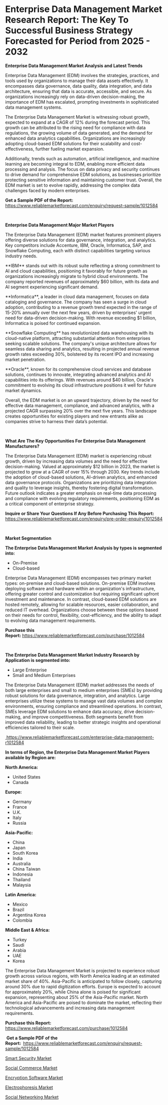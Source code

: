 <p><h1>Enterprise Data Management Market Research Report: The Key To Successful Business Strategy Forecasted for Period from 2025 - 2032</h1></p><p><strong>Enterprise Data Management Market Analysis and Latest Trends</strong></p>
<p><p>Enterprise Data Management (EDM) involves the strategies, practices, and tools used by organizations to manage their data assets effectively. It encompasses data governance, data quality, data integration, and data architecture, ensuring that data is accurate, accessible, and secure. As organizations increasingly rely on data-driven decision-making, the importance of EDM has escalated, prompting investments in sophisticated data management systems.</p><p>The Enterprise Data Management Market is witnessing robust growth, expected to expand at a CAGR of 12% during the forecast period. This growth can be attributed to the rising need for compliance with data regulations, the growing volume of data generated, and the demand for enhanced data analytics capabilities. Organizations are increasingly adopting cloud-based EDM solutions for their scalability and cost-effectiveness, further fueling market expansion.</p><p>Additionally, trends such as automation, artificial intelligence, and machine learning are becoming integral to EDM, enabling more efficient data processing and analysis. The focus on data privacy and security continues to drive demand for comprehensive EDM solutions, as businesses prioritize protecting sensitive information and maintaining customer trust. Overall, the EDM market is set to evolve rapidly, addressing the complex data challenges faced by modern enterprises.</p></p>
<p><strong>Get a Sample PDF of the Report:&nbsp;</strong> <a href="https://www.reliablemarketforecast.com/enquiry/request-sample/1012584?utm_campaign=2011&utm_medium=2&utm_source=Github&utm_content=ia&utm_term=07032025&utm_id=enterprise-data-management">https://www.reliablemarketforecast.com/enquiry/request-sample/1012584</a></p>
<p>&nbsp;</p>
<p><strong>Enterprise Data Management Major Market Players</strong></p>
<p><p>The Enterprise Data Management (EDM) market features prominent players offering diverse solutions for data governance, integration, and analytics. Key competitors include Accenture, IBM, Oracle, Informatica, SAP, and Snowflake Computing, each with distinct capabilities targeting various industry needs.</p><p>**IBM** stands out with its robust suite reflecting a strong commitment to AI and cloud capabilities, positioning it favorably for future growth as organizations increasingly migrate to hybrid cloud environments. The company reported revenues of approximately $60 billion, with its data and AI segment experiencing significant demand.</p><p>**Informatica**, a leader in cloud data management, focuses on data cataloging and governance. The company has seen a surge in cloud adoption, contributing to a revenue growth trend expected in the range of 15-20% annually over the next few years, driven by enterprises' urgent need for data-driven decision-making. With revenue exceeding $1 billion, Informatica is poised for continued expansion.</p><p>**Snowflake Computing** has revolutionized data warehousing with its cloud-native platform, attracting substantial attention from enterprises seeking scalable solutions. The company's unique architecture allows for seamless data sharing and analytics, resulting in projected annual revenue growth rates exceeding 30%, bolstered by its recent IPO and increasing market penetration.</p><p>**Oracle**, known for its comprehensive cloud services and database solutions, continues to innovate, integrating advanced analytics and AI capabilities into its offerings. With revenues around $40 billion, Oracle's commitment to evolving its cloud infrastructure positions it well for future market dynamics.</p><p>Overall, the EDM market is on an upward trajectory, driven by the need for effective data management, compliance, and advanced analytics, with a projected CAGR surpassing 20% over the next five years. This landscape creates opportunities for existing players and new entrants alike as companies strive to harness their data’s potential.</p></p>
<p>&nbsp;</p>
<p><strong>What Are The Key Opportunities For Enterprise Data Management Manufacturers?</strong></p>
<p><p>The Enterprise Data Management (EDM) market is experiencing robust growth, driven by increasing data volumes and the need for effective decision-making. Valued at approximately $12 billion in 2023, the market is projected to grow at a CAGR of over 15% through 2030. Key trends include the adoption of cloud-based solutions, AI-driven analytics, and enhanced data governance protocols. Organizations are prioritizing data integration and quality to leverage insights, thereby fostering digital transformation. Future outlook indicates a greater emphasis on real-time data processing and compliance with evolving regulatory requirements, positioning EDM as a critical component of enterprise strategy.</p></p>
<p><strong>Inquire or Share Your Questions If Any Before Purchasing This Report:</strong> <a href="https://www.reliablemarketforecast.com/enquiry/pre-order-enquiry/1012584?utm_campaign=2011&utm_medium=2&utm_source=Github&utm_content=ia&utm_term=07032025&utm_id=enterprise-data-management">https://www.reliablemarketforecast.com/enquiry/pre-order-enquiry/1012584</a></p>
<p>&nbsp;</p>
<p><strong>Market Segmentation</strong></p>
<p><strong>The Enterprise Data Management Market Analysis by types is segmented into:</strong></p>
<p><ul><li>On-Premise</li><li>Cloud-based</li></ul></p>
<p><p>Enterprise Data Management (EDM) encompasses two primary market types: on-premise and cloud-based solutions. On-premise EDM involves deploying software and hardware within an organization's infrastructure, offering greater control and customization but requiring significant upfront investment and maintenance. In contrast, cloud-based EDM solutions are hosted remotely, allowing for scalable resources, easier collaboration, and reduced IT overhead. Organizations choose between these options based on their needs for control, flexibility, cost-efficiency, and the ability to adapt to evolving data management requirements.</p></p>
<p><strong>Purchase this Report:&nbsp;</strong><a href="https://www.reliablemarketforecast.com/purchase/1012584?utm_campaign=2011&utm_medium=2&utm_source=Github&utm_content=ia&utm_term=07032025&utm_id=enterprise-data-management">https://www.reliablemarketforecast.com/purchase/1012584</a></p>
<p>&nbsp;</p>
<p><strong>The Enterprise Data Management Market Industry Research by Application is segmented into:</strong></p>
<p><ul><li>Large Enterprise</li><li>Small and Medium Enterprises</li></ul></p>
<p><p>The Enterprise Data Management (EDM) market addresses the needs of both large enterprises and small to medium enterprises (SMEs) by providing robust solutions for data governance, integration, and analytics. Large enterprises utilize these systems to manage vast data volumes and complex environments, ensuring compliance and streamlined operations. In contrast, SMEs leverage EDM solutions to enhance data accuracy, drive decision-making, and improve competitiveness. Both segments benefit from improved data reliability, leading to better strategic insights and operational efficiencies tailored to their scale.</p></p>
<p><a href="https://www.reliablemarketforecast.com/enterprise-data-management-r1012584?utm_campaign=2011&utm_medium=2&utm_source=Github&utm_content=ia&utm_term=07032025&utm_id=enterprise-data-management">&nbsp;https://www.reliablemarketforecast.com/enterprise-data-management-r1012584</a></p>
<p><strong>In terms of Region, the Enterprise Data Management Market Players available by Region are:</strong></p>
<p>
    <p> <strong> North America: </strong>
        <ul>
            <li>United States</li>
            <li>Canada</li>
        </ul>
        </p> 
    <p> <strong> Europe: </strong>
        <ul>
            <li>Germany</li>
            <li>France</li>
            <li>U.K.</li>
            <li>Italy</li>
            <li>Russia</li>
        </ul>
        </p> 
    <p> <strong> Asia-Pacific: </strong>
        <ul>
            <li>China</li>
            <li>Japan</li>
            <li>South Korea</li>
            <li>India</li>
            <li>Australia</li>
            <li>China Taiwan</li>
            <li>Indonesia</li>
            <li>Thailand</li>
            <li>Malaysia</li>
        </ul>
        </p> 
    <p> <strong> Latin America: </strong>
        <ul>
            <li>Mexico</li>
            <li>Brazil</li>
            <li>Argentina Korea</li>
            <li>Colombia</li>
        </ul>
        </p> 
    <p> <strong> Middle East & Africa: </strong>
        <ul>
            <li>Turkey</li>
            <li>Saudi</li>
            <li>Arabia</li>
            <li>UAE</li>
            <li>Korea</li>
        </ul>
    </p>
    </p>
<p><p>The Enterprise Data Management Market is projected to experience robust growth across various regions, with North America leading at an estimated market share of 40%. Asia-Pacific is anticipated to follow closely, capturing around 30% due to rapid digitization efforts. Europe is expected to account for approximately 20%, while China alone is poised for significant expansion, representing about 25% of the Asia-Pacific market. North America and Asia-Pacific are poised to dominate the market, reflecting their technological advancements and increasing data management requirements.</p></p>
<p><strong>Purchase this Report: </strong><a href="https://www.reliablemarketforecast.com/purchase/1012584?utm_campaign=2011&utm_medium=2&utm_source=Github&utm_content=ia&utm_term=07032025&utm_id=enterprise-data-management">https://www.reliablemarketforecast.com/purchase/1012584</a></p>
<p>&nbsp;<strong>Get a Sample PDF of the Report:&nbsp;&nbsp;</strong><a href="https://www.reliablemarketforecast.com/enquiry/request-sample/1012584?utm_campaign=2011&utm_medium=2&utm_source=Github&utm_content=ia&utm_term=07032025&utm_id=enterprise-data-management">https://www.reliablemarketforecast.com/enquiry/request-sample/1012584</a></p>
<p><strong></strong></p>
<p><p><a href="https://github.com/lickoalyanep/Market-Research-Report-List-1/blob/main/smart-security-market.md?utm_campaign=2011&utm_medium=2&utm_source=Github&utm_content=ia&utm_term=07032025&utm_id=enterprise-data-management">Smart Security Market</a></p><p><a href="https://github.com/miehldobin1w/Market-Research-Report-List-1/blob/main/social-commerce-market.md?utm_campaign=2011&utm_medium=2&utm_source=Github&utm_content=ia&utm_term=07032025&utm_id=enterprise-data-management">Social Commerce Market</a></p><p><a href="https://github.com/meenafadilkh/Market-Research-Report-List-1/blob/main/encryption-software-market.md?utm_campaign=2011&utm_medium=2&utm_source=Github&utm_content=ia&utm_term=07032025&utm_id=enterprise-data-management">Encryption Software Market</a></p><p><a href="https://github.com/gaiusmelyna/Market-Research-Report-List-1/blob/main/electrophoresis-market.md?utm_campaign=2011&utm_medium=2&utm_source=Github&utm_content=ia&utm_term=07032025&utm_id=enterprise-data-management">Electrophoresis Market</a></p><p><a href="https://github.com/delcirodda4f/Market-Research-Report-List-1/blob/main/social-networking-market.md?utm_campaign=2011&utm_medium=2&utm_source=Github&utm_content=ia&utm_term=07032025&utm_id=enterprise-data-management">Social Networking Market</a></p></p>